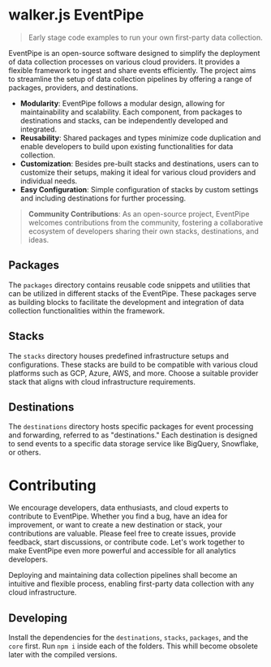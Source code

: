 # walker.js EventPipe

> Early stage code examples to run your own first-party data collection.

EventPipe is an open-source software designed to simplify the deployment of data collection processes on various cloud providers. It provides a flexible framework to ingest and share events efficiently. The project aims to streamline the setup of data collection pipelines by offering a range of packages, providers, and destinations.

- **Modularity**: EventPipe follows a modular design, allowing for maintainability and scalability. Each component, from packages to destinations and stacks, can be independently developed and integrated.
- **Reusability**: Shared packages and types minimize code duplication and enable developers to build upon existing functionalities for data collection.
- **Customization**: Besides pre-built stacks and destinations, users can to customize their setups, making it ideal for various cloud providers and individual needs.
- **Easy Configuration**: Simple configuration of stacks by custom settings and including destinations for further processing.

> **Community Contributions**: As an open-source project, EventPipe welcomes contributions from the community, fostering a collaborative ecosystem of developers sharing their own stacks, destinations, and ideas.

## Packages

The `packages` directory contains reusable code snippets and utilities that can be utilized in different stacks of the EventPipe. These packages serve as building blocks to facilitate the development and integration of data collection functionalities within the framework.

## Stacks

The `stacks` directory houses predefined infrastructure setups and configurations. These stacks are build to be compatible with various cloud platforms such as GCP, Azure, AWS, and more. Choose a suitable provider stack that aligns with cloud infrastructure requirements.

## Destinations

The `destinations` directory hosts specific packages for event processing and forwarding, referred to as "destinations." Each destination is designed to send events to a specific data storage service like BigQuery, Snowflake, or others.

# Contributing

We encourage developers, data enthusiasts, and cloud experts to contribute to EventPipe. Whether you find a bug, have an idea for improvement, or want to create a new destination or stack, your contributions are valuable. Please feel free to create issues, provide feedback, start discussions, or contribute code. Let's work together to make EventPipe even more powerful and accessible for all analytics developers.

Deploying and maintaining data collection pipelines shall become an intuitive and flexible process, enabling first-party data collection with any cloud infrastructure.

## Developing

Install the dependencies for the `destinations`, `stacks`, `packages`, and the `core` first. Run `npm i` inside each of the folders. This whill become obsolete later with the compiled versions.
